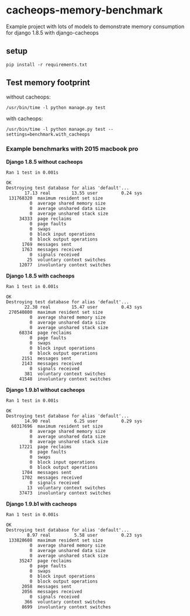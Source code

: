 # cacheops-memory-benchmark
Example project with lots of models to demonstrate memory consumption for django 1.8.5 with django-cacheops

## setup
```
pip install -r requirements.txt
```

## Test memory footprint
without cacheops:
```
/usr/bin/time -l python manage.py test 
```
with cacheops:
```
/usr/bin/time -l python manage.py test --settings=benchmark.with_cacheops
```

### Example benchmarks with 2015 macbook pro

**Django 1.8.5 without cacheops**
```
Ran 1 test in 0.001s

OK
Destroying test database for alias 'default'...
       17.13 real        13.55 user         0.24 sys
 131768320  maximum resident set size
         0  average shared memory size
         0  average unshared data size
         0  average unshared stack size
     34333  page reclaims
         0  page faults
         0  swaps
         0  block input operations
         0  block output operations
      1769  messages sent
      1763  messages received
         0  signals received
        25  voluntary context switches
     12077  involuntary context switches
```

**Django 1.8.5 with cacheops**
```
Ran 1 test in 0.001s

OK
Destroying test database for alias 'default'...
       22.38 real        15.47 user         0.43 sys
 270540800  maximum resident set size
         0  average shared memory size
         0  average unshared data size
         0  average unshared stack size
     68334  page reclaims
         0  page faults
         0  swaps
         0  block input operations
         0  block output operations
      2151  messages sent
      2143  messages received
         0  signals received
       381  voluntary context switches
     41548  involuntary context switches
```

**Django 1.9.b1 without cacheops**
```
Ran 1 test in 0.001s

OK
Destroying test database for alias 'default'...
       14.90 real         6.25 user         0.29 sys
  60317696  maximum resident set size
         0  average shared memory size
         0  average unshared data size
         0  average unshared stack size
     17221  page reclaims
         0  page faults
         0  swaps
         0  block input operations
         0  block output operations
      1704  messages sent
      1702  messages received
         0  signals received
        13  voluntary context switches
     37473  involuntary context switches
```

**Django 1.9.b1 with cacheops**
```
Ran 1 test in 0.001s

OK
Destroying test database for alias 'default'...
        8.97 real         5.58 user         0.23 sys
 133828608  maximum resident set size
         0  average shared memory size
         0  average unshared data size
         0  average unshared stack size
     35247  page reclaims
         0  page faults
         0  swaps
         0  block input operations
         0  block output operations
      2058  messages sent
      2056  messages received
         0  signals received
       366  voluntary context switches
      8699  involuntary context switches
```
